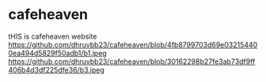 # cafeheaven
tHIS is cafeheaven website
https://github.com/dhruvbb23/cafeheaven/blob/4fb8799703d69e032154400ea494d5829f50adb1/b1.jpeg
https://github.com/dhruvbb23/cafeheaven/blob/30162298b27fe3ab73df9ff406b4d3df225dfe36/b3.jpeg
